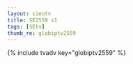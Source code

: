 ```yaml
--- 
layout: sieutv
title: SE2559 s1
tags: [SEtv]
thumb_re: globiptv2559
---
```

{% include tvadv key="globiptv2559" %} 
